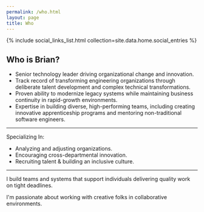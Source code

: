 ```yaml
---
permalink: /who.html
layout: page
title: Who
---
```


<article class="content">

{% include social_links_list.html collection=site.data.home.social_entries %}

<h1 class="content-title">Who is Brian?</h1>

<section class="content-body">

<ul class="summary">
<li>Senior technology leader driving organizational change and innovation.</li>
<li>Track record of transforming engineering organizations through deliberate  talent development and complex technical transformations.</li>
<li>Proven ability to modernize legacy systems while maintaining business continuity in rapid-growth environments.</li>
<li>Expertise in building diverse, high-performing teams, including creating innovative apprenticeship programs and mentoring non-traditional software engineers.</li>
</ul>

<hr />

<p>Specializing In:</p>
<ul class="summary">
<li>Analyzing and adjusting organizations.</li>
<li>Encouraging cross-departmental innovation.</li>
<li>Recruiting talent &amp; building an inclusive culture.</li>
</ul>

<hr />
<p>I build teams and systems that support individuals delivering quality work on tight deadlines.</p>

<p>I'm passionate about working with creative folks in collaborative environments.</p>


</section>

</article>